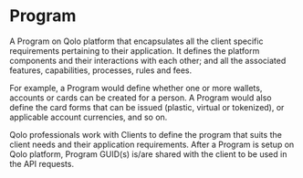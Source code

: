 # Program

A Program on Qolo platform that encapsulates all the client specific requirements pertaining to their application. It defines the platform components and their interactions with each other; and all the associated features, capabilities, processes, rules and fees.

For example, a Program would define whether one or more wallets, accounts or cards can be created for a person. A Program would also define the card forms that can be issued (plastic, virtual or tokenized), or applicable account currencies, and so on.

Qolo professionals work with Clients to define the program that suits the client needs and their application requirements. After a Program is setup on Qolo platform, Program GUID(s) is/are shared with the client to be used in the API requests.
